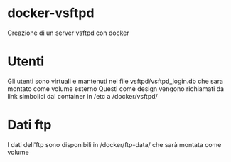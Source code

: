 # docker-vsftpd
Creazione di un server vsftpd con docker

# Utenti
Gli utenti sono virtuali e mantenuti nel file vsftpd/vsftpd_login.db 
che sara montato come volume esterno
Questi come design vengono richiamati da link simbolici dal container in /etc a /docker/vsftpd/

# Dati ftp
I dati dell'ftp sono disponibili in /docker/ftp-data/ che sarà montata come volume


